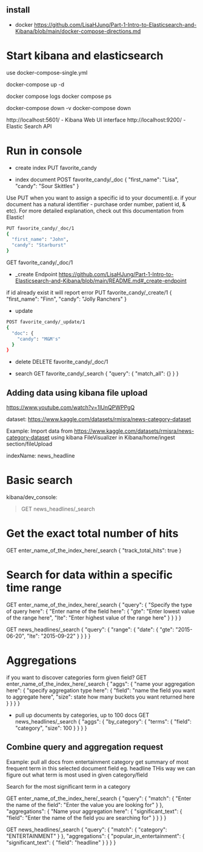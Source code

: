 
## install
- docker
 https://github.com/LisaHJung/Part-1-Intro-to-Elasticsearch-and-Kibana/blob/main/docker-compose-directions.md

# Start kibana and elasticsearch 
use docker-compose-single.yml

docker-compose up -d

docker compose logs
docker compose ps

docker-compose down -v
docker-compose down







http://localhost:5601/ - Kibana Web UI interface
http://localhost:9200/ - Elastic Search API

# Run in console
- create index
PUT favorite_candy


- index document
POST favorite_candy/_doc
{
  "first_name": "Lisa",
  "candy": "Sour Skittles"
}

Use PUT when you want to assign a specific id to your document(i.e. if your document has a natural identifier - purchase order number, patient id, & etc). For more detailed explanation, check out this documentation from Elastic!

```bash
PUT favorite_candy/_doc/1
{
  "first_name": "John",
  "candy": "Starburst"
}
```

GET favorite_candy/_doc/1

- _create Endpoint
   https://github.com/LisaHJung/Part-1-Intro-to-Elasticsearch-and-Kibana/blob/main/README.md#_create-endpoint

if id already exist it will report error
PUT favorite_candy/_create/1
{
  "first_name": "Finn",
  "candy": "Jolly Ranchers"
}


- update
```bash
POST favorite_candy/_update/1
{
  "doc": {
    "candy": "M&M's"
  }
}
```

- delete
DELETE favorite_candy/_doc/1


- search
GET favorite_candy/_search
{
  "query": {
    "match_all": {}
  }
}

## Adding data using kibana file upload

  https://www.youtube.com/watch?v=1lUnQPWPPgQ

  dataset: 
  https://www.kaggle.com/datasets/rmisra/news-category-dataset


  Example:
  Import data from https://www.kaggle.com/datasets/rmisra/news-category-dataset using kibana FileVisualizer in Kibana/home/ingest section/fileUpload

  indexName: news_headline

# Basic search
  kibana/dev_console: 
  > GET news_headlines/_search


# Get the exact total number of hits
GET enter_name_of_the_index_here/_search
{
  "track_total_hits": true
}

# Search for data within a specific time range
GET enter_name_of_the_index_here/_search
{
  "query": {
    "Specify the type of query here": {
      "Enter name of the field here": {
        "gte": "Enter lowest value of the range here",
        "lte": "Enter highest value of the range here"
      }
    }
  }
}

GET news_headlines/_search
{
  "query": {
    "range": {
      "date": {
        "gte": "2015-06-20",
        "lte": "2015-09-22"
      }
    }
  }
}

# Aggregations
 if you want to discover categories form given field?
 GET enter_name_of_the_index_here/_search
{
  "aggs": {
    "name your aggregation here": {
      "specify aggregation type here": {
        "field": "name the field you want to aggregate here",
        "size": state how many buckets you want returned here
      }
    }
  }
}

- pull up documents by categories, up to 100 docs
GET news_headlines/_search
{
  "aggs": {
    "by_category": {
      "terms": {
        "field": "category",
        "size": 100
      }
    }
  }
}

## Combine query and aggregation request

Example:
pull all docs from entertainment category
get summary of most frequent term in this selected document field eg. headline
THis way we can figure out what term is most used in given category/field

Search for the most significant term in a category

GET enter_name_of_the_index_here/_search
{
  "query": {
    "match": {
      "Enter the name of the field": "Enter the value you are looking for"
    }
  },
  "aggregations": {
    "Name your aggregation here": {
      "significant_text": {
        "field": "Enter the name of the field you are searching for"
      }
    }
  }
}

GET news_headlines/_search
{
  "query": {
    "match": {
      "category": "ENTERTAINMENT"
    }
  },
  "aggregations": {
    "popular_in_entertainment": {
      "significant_text": {
        "field": "headline"
      }
    }
  }
}


